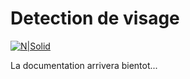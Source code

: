 # Detection de visage

[![N|Solid](http://www.vorobotics.com/wiki/images/d/d0/Opencv-python.png)]()

La documentation arrivera bientot...
